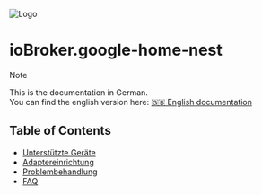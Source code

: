 ![Logo](../../admin/google-home-nest.png)

# ioBroker.google-home-nest

> [!NOTE]
> This is the documentation in German.<br>
> You can find the english version here: [🇬🇧 English documentation](../en/README.md)

## Table of Contents
- [Unterstützte Geräte](supported_devices.md)
- [Adaptereinrichtung](adapter_setup.md)
- [Problembehandlung](troubleshooting.md)
- [FAQ](faq.md)
